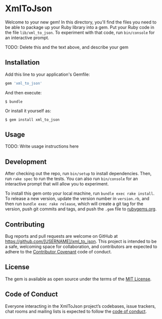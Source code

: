 # XmlToJson

Welcome to your new gem! In this directory, you'll find the files you need to be able to package up your Ruby library into a gem. Put your Ruby code in the file `lib/xml_to_json`. To experiment with that code, run `bin/console` for an interactive prompt.

TODO: Delete this and the text above, and describe your gem

## Installation

Add this line to your application's Gemfile:

```ruby
gem 'xml_to_json'
```

And then execute:

    $ bundle

Or install it yourself as:

    $ gem install xml_to_json

## Usage

TODO: Write usage instructions here

## Development

After checking out the repo, run `bin/setup` to install dependencies. Then, run `rake spec` to run the tests. You can also run `bin/console` for an interactive prompt that will allow you to experiment.

To install this gem onto your local machine, run `bundle exec rake install`. To release a new version, update the version number in `version.rb`, and then run `bundle exec rake release`, which will create a git tag for the version, push git commits and tags, and push the `.gem` file to [rubygems.org](https://rubygems.org).

## Contributing

Bug reports and pull requests are welcome on GitHub at https://github.com/[USERNAME]/xml_to_json. This project is intended to be a safe, welcoming space for collaboration, and contributors are expected to adhere to the [Contributor Covenant](http://contributor-covenant.org) code of conduct.

## License

The gem is available as open source under the terms of the [MIT License](https://opensource.org/licenses/MIT).

## Code of Conduct

Everyone interacting in the XmlToJson project’s codebases, issue trackers, chat rooms and mailing lists is expected to follow the [code of conduct](https://github.com/[USERNAME]/xml_to_json/blob/master/CODE_OF_CONDUCT.md).
